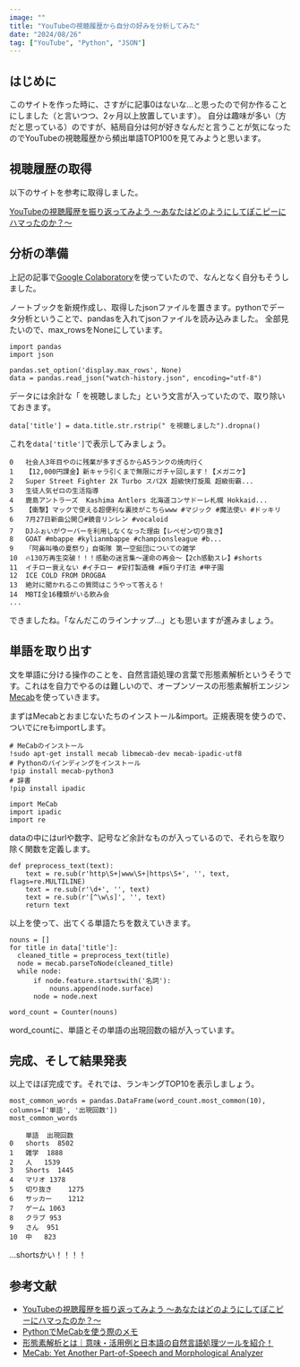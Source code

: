 ```yaml
---
image: ""
title: "YouTubeの視聴履歴から自分の好みを分析してみた"
date: "2024/08/26"
tag: ["YouTube", "Python", "JSON"]
---
```


## はじめに

このサイトを作った時に、さすがに記事0はないな…と思ったので何か作ることにしました（と言いつつ、2ヶ月以上放置しています）。
自分は趣味が多い（方だと思っている）のですが、結局自分は何が好きなんだと言うことが気になったのでYouTubeの視聴履歴から頻出単語TOP100を見てみようと思います。


## 視聴履歴の取得

以下のサイトを参考に取得しました。

[YouTubeの視聴履歴を振り返ってみよう ～あなたはどのようにしてぽこピーにハマったのか？～](https://note.com/cachu_don/n/n976502e18345)


## 分析の準備

上記の記事で[Google Colaboratory](https://www.google.com/search?q=google+colaboratory&oq=&gs_lcrp=EgZjaHJvbWUqCQgAECMYJxjqAjIJCAAQIxgnGOoCMgkIARAjGCcY6gIyCQgCECMYJxjqAjIJCAMQIxgnGOoCMgkIBBAjGCcY6gIyCQgFECMYJxjqAjIJCAYQIxgnGOoCMgkIBxAjGCcY6gLSAQg3MjdqMGoxNagCCLACAQ&sourceid=chrome&ie=UTF-8#:~:text=Colaboratory%20%E3%81%B8%E3%82%88%E3%81%86%E3%81%93%E3%81%9D,google.com%20%E2%80%BA%20...)を使っていたので、なんとなく自分もそうしました。

ノートブックを新規作成し、取得したjsonファイルを置きます。pythonでデータ分析ということで、pandasを入れてjsonファイルを読み込みました。
全部見たいので、max_rowsをNoneにしています。
```
import pandas
import json

pandas.set_option('display.max_rows', None)
data = pandas.read_json("watch-history.json", encoding="utf-8")
```

データには余計な「 を視聴しました」という文言が入っていたので、取り除いておきます。
```
data['title'] = data.title.str.rstrip(" を視聴しました").dropna()
```

これを`data['title']`で表示してみましょう。

```
0	社会人3年目やのに残業が多すぎるからA5ランクの焼肉行く
1	【12,000円課金】新キャラ引くまで無限にガチャ回します！【メガニケ】
2	Super Street Fighter 2X Turbo スパ2X 超級快打旋風 超級街霸...
3	生徒人気ゼロの生活指導
4	鹿島アントラーズ  Kashima Antlers 北海道コンサドーレ札幌 Hokkaid...
5	【衝撃】マックで使える超便利な裏技がこちらwww #マジック #魔法使い #ドッキリ
6	7月27日新曲公開🪞#鏡音リンレン #vocaloid
7	DJふぉいがウーバーを利用しなくなった理由【レペゼン切り抜き】
8	GOAT #mbappe #kylianmbappe #championsleague #b...
9	「阿鼻叫喚の夏祭り」自衛隊 第一空挺団についての雑学
10	🔥130万再生突破！！！感動の迷言集〜運命の再会〜【2ch感動スレ】#shorts
11	イチロー衰えない #イチロー #安打製造機 #振り子打法 #甲子園
12	ICE COLD FROM DROGBA
13	絶対に聞かれるこの質問はこうやって答える！
14	MBTI全16種類がいる飲み会
...
```
できましたね。「なんだこのラインナップ…」とも思いますが進みましょう。


## 単語を取り出す

文を単語に分ける操作のことを、自然言語処理の言葉で形態素解析というそうです。これはを自力でやるのは難しいので、オープンソースの形態素解析エンジン[Mecab](https://taku910.github.io/mecab/)を使っていきます。

まずはMecabとおまじないたちのインストール&import。正規表現を使うので、ついでにreもimportします。
```
# MeCabのインストール
!sudo apt-get install mecab libmecab-dev mecab-ipadic-utf8
# Pythonのバインディングをインストール
!pip install mecab-python3
# 辞書
!pip install ipadic

import MeCab
import ipadic
import re
```

dataの中にはurlや数字、記号など余計なものが入っているので、それらを取り除く関数を定義します。
```
def preprocess_text(text):
    text = re.sub(r'http\S+|www\S+|https\S+', '', text, flags=re.MULTILINE)
    text = re.sub(r'\d+', '', text)
    text = re.sub(r'[^\w\s]', '', text)
    return text
```

以上を使って、出てくる単語たちを数えていきます。
```
nouns = []
for title in data['title']:
  cleaned_title = preprocess_text(title)
  node = mecab.parseToNode(cleaned_title)
  while node:
      if node.feature.startswith('名詞'):
          nouns.append(node.surface)
      node = node.next

word_count = Counter(nouns)
```
word_countに、単語とその単語の出現回数の組が入っています。

## 完成、そして結果発表

以上でほぼ完成です。それでは、ランキングTOP10を表示しましょう。
```
most_common_words = pandas.DataFrame(word_count.most_common(10), columns=['単語', '出現回数'])
most_common_words
```
```
	単語	出現回数
0	shorts	8502
1	雑学	1888
2	人	1539
3	Shorts	1445
4	マリオ	1378
5	切り抜き	1275
6	サッカー	1212
7	ゲーム	1063
8	クラブ	953
9	さん	951
10	中	823
```

...shortsかい！！！！

## 参考文献
 - [YouTubeの視聴履歴を振り返ってみよう ～あなたはどのようにしてぽこピーにハマったのか？～](https://note.com/cachu_don/n/n976502e18345)
 - [PythonでMeCabを使う際のメモ](https://qiita.com/smiler5617/items/0744c256841875824ed2)
 - [形態素解析とは｜意味・活用例と日本語の自然言語処理ツールを紹介！](https://aismiley.co.jp/ai_news/nlp-morpho-analysis-japanese/)
 - [MeCab: Yet Another Part-of-Speech and Morphological Analyzer](https://taku910.github.io/mecab/)